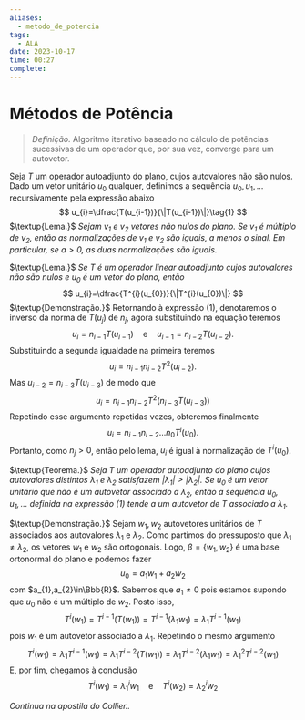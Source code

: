 ```yaml
---
aliases:
  - metodo_de_potencia
tags:
  - ALA
date: 2023-10-17
time: 00:27
complete:
---
```

$\newcommand\mycolv[1]{\begin{bmatrix}#1\end{bmatrix}}$
# Métodos de Potência

> $\textit{Definição.}$ Algoritmo iterativo baseado no cálculo de potências sucessivas de um operador que, por sua vez, converge para um autovetor.

Seja $T$ um operador autoadjunto do plano, cujos autovalores não são nulos. Dado um vetor unitário $u_{0}$ qualquer, definimos a sequência $u_{0},u_{1},\dots$ recursivamente pela expressão abaixo
$$
u_{i}=\dfrac{T(u_{i-1})}{\|T(u_{i-1})\|}\tag{1}
$$
$\textup{Lema.}$ *Sejam $v_{1}$ e $v_{2}$ vetores não nulos do plano. Se $v_{1}$ é múltiplo de $v_{2}$, então as normalizações de $v_{1}$ e $v_{2}$ são iguais, a menos o sinal. Em particular, se $a>0$, as duas normalizações são iguais.*

$\textup{Lema.}$ *Se $T$ é um operador linear autoadjunto cujos autovalores não são nulos e $u_{0}$ é um vetor do plano, então*
$$
u_{i}=\dfrac{T^{i}(u_{0})}{\|T^{i}(u_{0})\|}
$$
$\textup{Demonstração.}$ Retornando à expressão $(1)$, denotaremos o inverso da norma de $T(u_{j})$ de $n_{j}$, agora substituindo na equação teremos
$$
u_{i}=n_{i-1}T(u_{i-1})\quad \text{e}\quad u_{i-1}=n_{i-2}T(u_{i-2}).
$$
Substituindo a segunda igualdade na primeira teremos
$$
u_{i}=n_{i-1}n_{i-2}T^{2}(u_{i-2}).
$$
Mas $u_{i-2}=n_{i-3}T(u_{i-3})$ de modo que
$$
u_{i}=n_{i-1}n_{i-2}T^{2}(n_{i-3}T(u_{i-3}))
$$
Repetindo esse argumento repetidas vezes, obteremos finalmente
$$
u_{i}=n_{i-1}n_{i-2}\dots n_{0}T^{i}(u_{0}).
$$
Portanto, como $n_{j}>0$, então pelo lema, $u_{i}$ é igual à normalização de $T^{i}(u_{0})$.

$\textup{Teorema.}$ *Seja $T$ um operador autoadjunto do plano cujos autovalores distintos $\lambda_{1}$ e $\lambda_{2}$ satisfazem $\lvert \lambda_{1} \rvert>\lvert \lambda_{2} \rvert$. Se $u_{0}$ é um vetor unitário que não é um autovetor associado a $\lambda_{2}$, então a sequência $u_{0},u_{1},\dots$ definida na expressão $(1)$ tende a um autovetor de $T$ associado a $\lambda_{1}$.*

$\textup{Demonstração.}$ Sejam $w_{1},w_{2}$ autovetores unitários de $T$ associados aos autovalores $\lambda_{1}$ e $\lambda_{2}$. Como partimos do pressuposto que $\lambda_{1}\neq \lambda_{2}$, os vetores $w_{1}$ e $w_{2}$ são ortogonais. Logo, $\beta=\{w_{1},w_{2}\}$ é uma base ortonormal do plano e podemos fazer
$$
u_{0}=a_{1}w_{1}+a_{2}w_{2}
$$
com $a_{1},a_{2}\in\Bbb{R}$. Sabemos que $a_{1}\neq 0$ pois estamos supondo que $u_{0}$ não é um múltiplo de $w_{2}$. Posto isso,
$$
T^{i}(w_{1})=T^{i-1}(T(w_{1}))=T^{i-1}(\lambda_{1}w_{1})=\lambda_{1}T^{i-1}(w_{1})
$$
pois $w_{1}$ é um autovetor associado a $\lambda_{1}$. Repetindo o mesmo argumento
$$
T^{i}(w_{1})=\lambda_{1}T^{i-1}(w_{1})=\lambda_{1}T^{i-2}(T(w_{1}))=\lambda_{1}T^{i-2}(\lambda_{1}w_{1})=\lambda_{1}^{2}T^{i-2}(w_{1})
$$
E, por fim, chegamos à conclusão
$$
T^{i}(w_{1})=\lambda_{1}^{i}w_{1}\quad \text{e}\quad T^{i}(w_{2})=\lambda_{2}^{i}w_{2}
$$

*Continua na apostila do Collier..*
